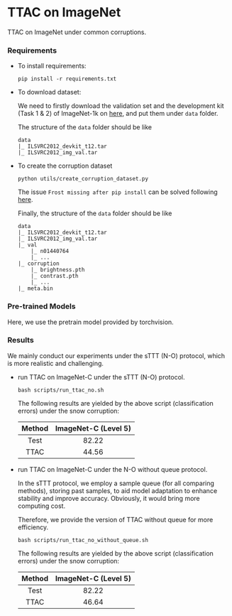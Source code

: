 # TTAC on ImageNet

TTAC on ImageNet under common corruptions.

### Requirements

- To install requirements:

    ```
    pip install -r requirements.txt
    ```

- To download dataset:

    We need to firstly download the validation set and the development kit (Task 1 & 2) of ImageNet-1k on [here](https://image-net.org/challenges/LSVRC/2012/index.php), and put them under `data` folder.

    The structure of the `data` folder should be like

    ```
    data
    |_ ILSVRC2012_devkit_t12.tar
    |_ ILSVRC2012_img_val.tar
    ```

- To create the corruption dataset
    ```
    python utils/create_corruption_dataset.py
    ```

    The issue `Frost missing after pip install` can be solved following [here](https://github.com/hendrycks/robustness/issues/4#issuecomment-427226016).

    Finally, the structure of the `data` folder should be like
    ```
    data
    |_ ILSVRC2012_devkit_t12.tar
    |_ ILSVRC2012_img_val.tar
    |_ val
        |_ n01440764
        |_ ...
    |_ corruption
        |_ brightness.pth
        |_ contrast.pth
        |_ ...
    |_ meta.bin
    ```

### Pre-trained Models

Here, we use the pretrain model provided by torchvision.

### Results

We mainly conduct our experiments under the sTTT (N-O) protocol, which is more realistic and challenging.

- run TTAC on ImageNet-C under the sTTT (N-O) protocol.
  
    ```
    bash scripts/run_ttac_no.sh
    ```

    The following results are yielded by the above script (classification errors) under the snow corruption:

    | Method | ImageNet-C (Level 5) |
    |:------:|:----------:|
    |  Test  |   82.22    |
    |  TTAC  |   44.56     |

- run TTAC on ImageNet-C under the N-O without queue protocol.
  
    In the sTTT protocol, we employ a sample queue (for all comparing methods), storing past samples, to aid model adaptation to enhance stability and improve accuracy. Obviously, it would bring more computing cost. 

    Therefore, we provide the version of TTAC without queue for more efficiency.

    ```
    bash scripts/run_ttac_no_without_queue.sh
    ```

    The following results are yielded by the above script (classification errors) under the snow corruption:

    | Method | ImageNet-C (Level 5) |
    |:------:|:----------:|
    |  Test  |   82.22    |
    |  TTAC  |   46.64     |
